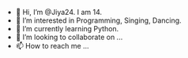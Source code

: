 - 👋 Hi, I’m @Jiya24. I am 14.
- 👀 I’m interested in Programming, Singing, Dancing.
- 🌱 I’m currently learning Python.
- 💞️ I’m looking to collaborate on ...
- 📫 How to reach me ...

<!---
Jiya24/Jiya24 is a ✨ special ✨ repository because its `README.md` (this file) appears on your GitHub profile.
You can click the Preview link to take a look at your changes.
--->
